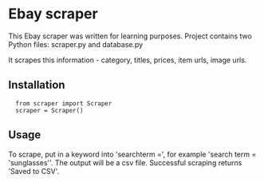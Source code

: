 # Ebay scraper

This Ebay scraper was written for learning purposes.
Project contains two Python files: scraper.py and database.py

It scrapes this information - category, titles, prices, item urls, image urls.

## Installation
```!pip install git+https://github.com/dovele/scraper
  from scraper import Scraper
  scraper = Scraper()
```
## Usage

To scrape, put in a keyword into 'searchterm =', for example 'search term = 'sunglasses''. The output will be a csv file. 
Successful scraping returns 'Saved to CSV'.
